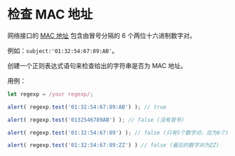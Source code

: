 # 检查 MAC 地址

网络接口的 [MAC 地址](https://en.wikipedia.org/wiki/MAC_address) 包含由冒号分隔的 6 个两位十六进制数字对。

例如：`subject:'01:32:54:67:89:AB'`。

创建一个正则表达式语句来检查给出的字符串是否为 MAC 地址。

用例：

```js
let regexp = /your regexp/;

alert( regexp.test('01:32:54:67:89:AB') ); // true

alert( regexp.test('0132546789AB') ); // false (没有冒号)

alert( regexp.test('01:32:54:67:89') ); // false (只有5个数字对，应为6个)

alert( regexp.test('01:32:54:67:89:ZZ') ) // false (最后的数字对为ZZ)
```
